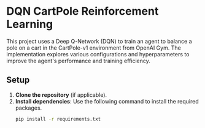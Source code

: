 # DQN CartPole Reinforcement Learning

This project uses a Deep Q-Network (DQN) to train an agent to balance a pole on a cart in the CartPole-v1 environment from OpenAI Gym. The implementation explores various configurations and hyperparameters to improve the agent's performance and training efficiency.

## Setup

1. **Clone the repository** (if applicable).
2. **Install dependencies**: Use the following command to install the required packages.
   ```bash
   pip install -r requirements.txt
